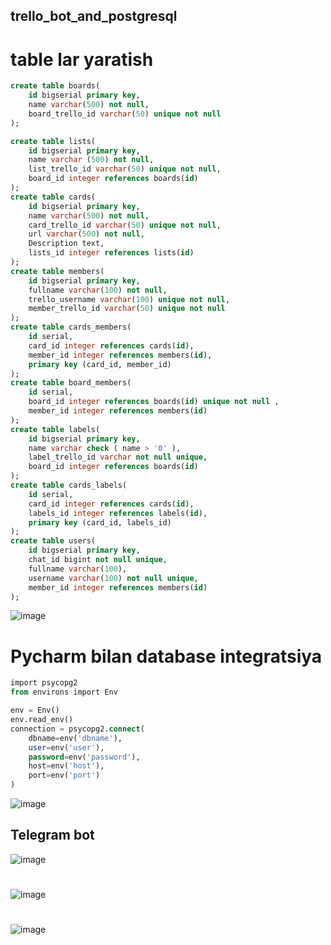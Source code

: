 ## trello_bot_and_postgresql

# table lar yaratish
```sql
create table boards(
    id bigserial primary key,
    name varchar(500) not null,
    board_trello_id varchar(50) unique not null
);

create table lists(
    id bigserial primary key,
    name varchar (500) not null,
    list_trello_id varchar(50) unique not null,
    board_id integer references boards(id)
);
create table cards(
    id bigserial primary key,
    name varchar(500) not null,
    card_trello_id varchar(50) unique not null,
    url varchar(500) not null,
    Description text,
    lists_id integer references lists(id)
);
create table members(
    id bigserial primary key,
    fullname varchar(100) not null,
    trello_username varchar(100) unique not null,
    member_trello_id varchar(50) unique not null
);
create table cards_members(
    id serial,
    card_id integer references cards(id),
    member_id integer references members(id),
    primary key (card_id, member_id)
);
create table board_members(
    id serial,
    board_id integer references boards(id) unique not null ,
    member_id integer references members(id)
);
create table labels(
    id bigserial primary key,
    name varchar check ( name > '0' ),
    label_trello_id varchar not null unique,
    board_id integer references boards(id)
);
create table cards_labels(
    id serial,
    card_id integer references cards(id),
    labels_id integer references labels(id),
    primary key (card_id, labels_id)
);
create table users(
    id bigserial primary key,
    chat_id bigint not null unique,
    fullname varchar(100),
    username varchar(100) not null unique,
    member_id integer references members(id)
);
```
![image](https://user-images.githubusercontent.com/122611882/224089219-e32d46c3-2596-4194-83e9-a1852ddadae2.png)


# Pycharm bilan database integratsiya
```sql
import psycopg2
from environs import Env

env = Env()
env.read_env()
connection = psycopg2.connect(
    dbname=env('dbname'),
    user=env('user'),
    password=env('password'),
    host=env('host'),
    port=env('port')
)
```
![image](https://user-images.githubusercontent.com/122611882/224089348-57dbbfd4-bca6-4331-acf0-c1c41fc977b5.png)


## Telegram bot


![image](https://user-images.githubusercontent.com/122611882/224088709-58768aa8-c407-4915-aaff-61b5b34a5e2b.png)
#

![image](https://user-images.githubusercontent.com/122611882/224088755-5fb9a4ac-c92e-46bf-bc95-be7153c2429e.png)
#

![image](https://user-images.githubusercontent.com/122611882/224088796-c16ab870-0ea4-4052-ae0c-edca92aefcc4.png)
#
